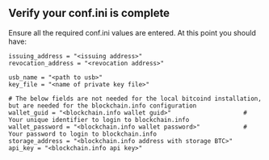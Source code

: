 ## Verify your conf.ini is complete
Ensure all the required conf.ini values are entered. At this point you should have:

```
issuing_address = "<issuing address>"
revocation_address = "<revocation address>"

usb_name = "<path to usb>"
key_file = "<name of private key file>"

# The below fields are not needed for the local bitcoind installation, but are needed for the blockchain.info configuration
wallet_guid = "<blockchain.info wallet guid>"                    # Your unique identifier to login to blockchain.info
wallet_password = "<blockchain.info wallet password>"            # Your password to login to blockchain.info
storage_address = "<blockchain.info address with storage BTC>"
api_key = "<blockchain.info api key>"
```

